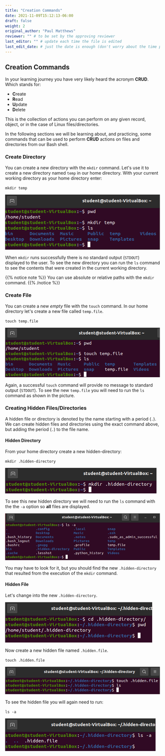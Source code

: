 ```yaml
---
title: "Creation Commands"
date: 2021-11-09T15:12:13-06:00
draft: false
weight: 2
original_author: "Paul Matthews" 
reviewer: "" # to be set by the approving reviewer
last_editor: "" # update each time the file is edited
last_edit_date: # just the date is enough (don't worry about the time portion)
---
```


## Creation Commands

In your learning journey you have very likely heard the acronym **CRUD**. Which stands for:

- **C**reate
- **R**ead
- **U**pdate
- **D**elete

This is the collection of actions you can perform on any given record, object, or in the case of Linux files/directories.

In the following sections we will be learning about, and practicing, some commands that can be used to perform **CRUD** actions on files and directories from our Bash shell.

### Create Directory

You can create a new directory with the `mkdir` command. Let's use it to create a new directory named `temp` in our home directory. With your current working directory as your home directory enter:

`mkdir temp`

![mkdir temp](pictures/mkdir-temp.png)

When `mkdir` runs successfully there is no standard output (`STDOUT`) displayed to the user. To see the new directory you can run the `ls` command to see the contents that were created in the current working directory.

{{% notice note %}}
You can use absolute or relative paths with the `mkdir` command.
{{% /notice %}}

### Create File

You can create a new *empty* file with the `touch` command. In our home directory let's create a new file called `temp.file`.

`touch temp.file`

![touch temp.file](pictures/touch-temp-file.png)

Again, a successful `touch` command will provide no message to standard output (`STDOUT`). To see the new `temp.file` you will need to run the `ls` command as shown in the picture.

### Creating Hidden Files/Directories

A hidden file or directory is denoted by the name starting with a period (`.`). We can create hidden files and directories using the exact command above, but adding the period (`.`) to the file name.

#### Hidden Directory

From your home directory create a new hidden-directory:

`mkdir .hidden-directory`

![mkdir .hidden-directory](pictures/mkdir-hidden-directory.png)

To see this new hidden directory we will need to run the `ls` command with the the `-a` option so **all** files are displayed.

![ls -a](pictures/ls-hidden-directory.png)

You may have to look for it, but you should find the new `.hidden-directory` that resulted from the execution of the `mkdir` command.

#### Hidden File

Let's change into the new `.hidden-directory`.

![cd .hidden-directory](pictures/cd-hidden-directory.png)

Now create a new hidden file named `.hidden.file`.

`touch .hidden.file`

![touch .hidden.file](pictures/touch-hidden-file.png)

To see the hidden file you will again need to run:

`ls -a`

![ls -a](pictures/ls-hidden-file.png)